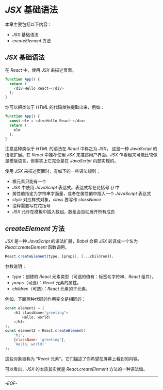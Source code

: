 # *JSX* 基础语法

本章主要包括以下内容：

- *JSX* 基础语法
- *createElement* 方法



## *JSX* 基础语法

在 *React* 中，使用 *JSX* 来描述页面。

```js
function App() {
  return (
    <div>Hello React~</div>
  );
}
```

你可以把类似于 *HTML* 的代码单独提取出来，例如：

```js
function App() {
  const ele = <div>Hello React~</div>
  return (
    ele
  );
}
```

注意这种类似于 *HTML* 的语法在 *React* 中称之为 *JSX*， 这是一种 *JavaScript* 的语法扩展。在 *React* 中推荐使用 *JSX* 来描述用户界面。*JSX* 乍看起来可能比较像是模版语言，但事实上它完全是在 *JavaScript* 内部实现的。



使用 *JSX* 来描述页面时，有如下的一些语法规则：

- 根元素只能有一个
- *JSX* 中使用 *JavaScript* 表达式。表达式写在花括号 *{}* 中
- 属性值指定为字符串字面量，或者在属性值中插入一个 *JavaScript* 表达式
- *style* 对应样式对象，*class* 要写作 *className*
- 注释需要写在花括号
- *JSX* 允许在模板中插入数组，数组会自动展开所有成员



## *createElement* 方法

*JSX* 是一种 *JavaScript* 的语法扩展，*Babel* 会把 *JSX* 转译成一个名为 *React.createElement* 函数调用。

```js
React.createElement(type, [props], [...children]);
```

参数说明：

- *type*：创建的 *React* 元素类型（可选的值有：标签名字符串、*React* 组件）。
- *props*（可选）：*React* 元素的属性。
- *children*（可选）：*React* 元素的子元素。

例如，下面两种代码的作用完全是相同的：

```js
const element1 = (
    <h1 className="greeting">
    	Hello, world!
    </h1>
);
const element2 = React.createElement(
    'h1',
    {className: 'greeting'},
    'Hello, world!'
);
```

这些对象被称为 “*React* 元素”。它们描述了你希望在屏幕上看到的内容。

可以看出，*JSX* 的本质其实就是 *React.createElement* 方法的一种语法糖。

---

-*EOF*-
